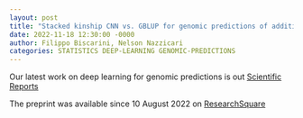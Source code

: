 ```yaml
---
layout: post
title: "Stacked kinship CNN vs. GBLUP for genomic predictions of additive and complex continuous phenotypes"
date: 2022-11-18 12:30:00 -0000
author: Filippo Biscarini, Nelson Nazzicari
categories: STATISTICS DEEP-LEARNING GENOMIC-PREDICTIONS
---
```


Our latest work on deep learning for genomic predictions is out [Scientific Reports](https://www.nature.com/articles/s41598-022-24405-0)

The preprint was available since 10 August 2022 on [ResearchSquare](https://www.researchsquare.com/article/rs-1932443/v1)

 
